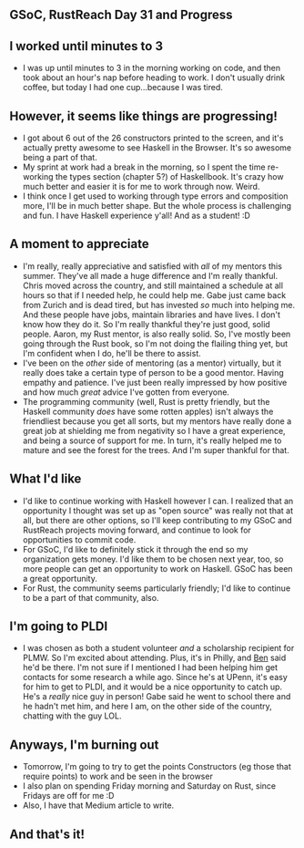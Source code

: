 ## GSoC, RustReach Day 31 and Progress

## I worked until minutes to 3
- I was up until minutes to 3 in the morning working on code, and then took about an hour's nap before heading to work.
  I don't usually drink coffee, but today I had one cup...because I was tired.
  
## However, it seems like things are progressing!
- I got about 6 out of the 26 constructors printed to the screen, and it's actually pretty awesome to see Haskell
  in the Browser. It's so awesome being a part of that.
- My sprint at work had a break in the morning, so I spent the time re-working the types section (chapter 5?) of 
  Haskellbook. It's crazy how much better and easier it is for me to work through now. Weird.
- I think once I get used to working through type errors and composition more, I'll be in much better shape.
  But the whole process is challenging and fun. I have Haskell experience y'all! And as a student! :D
 
## A moment to appreciate
- I'm really, really appreciative and satisfied with *all* of my mentors this summer. They've all made a huge
  difference and I'm really thankful. Chris moved across the country, and still maintained a schedule at all hours
  so that if I needed help, he could help me. Gabe just came back from Zurich and is dead tired, but has invested *so*
  much into helping me. And these people have jobs, maintain libraries and have lives. I don't know how they do it.
  So I'm really thankful they're just good, solid people. Aaron, my Rust mentor, is also really solid. So, I've mostly
  been going through the Rust book, so I'm not doing the flailing thing yet, but I'm confident when I do, he'll be there
  to assist.
- I've been on the *other* side of mentoring (as a mentor) virtually, but it really does take a certain type of person to
  be a good mentor. Having empathy and patience. I've just been really impressed by how positive and how much *great* advice
  I've gotten from everyone.
- The programming community (well, Rust is pretty friendly, but the Haskell community *does* have some rotten apples) isn't
  always the friendliest because you get all sorts, but my mentors have really done a great job at shielding me from
  negativity so I have a great experience, and being a source of support for me. In turn, it's really helped me to mature
  and see the forest for the trees. And I'm super thankful for that.
  
## What I'd like
- I'd like to continue working with Haskell however I can. I realized that an opportunity I thought was set up as "open
  source" was really not that at all, but there are other options, so I'll keep contributing to my GSoC and RustReach
  projects moving forward, and continue to look for opportunities to commit code.
- For GSoC, I'd like to definitely stick it through the end so my organization gets money. I'd like them to be chosen next year,
  too, so more people can get an opportunity to work on Haskell. GSoC has been a great opportunity. 
- For Rust, the community seems particularly friendly; I'd like to continue to be a part of that community, also.

## I'm going to PLDI
- I was chosen as both a student volunteer *and* a scholarship recipient for PLMW. So I'm excited about attending. Plus,
  it's in Philly, and [Ben](https://en.wikipedia.org/wiki/Benjamin_C._Pierce) said he'd be there. I'm not sure if I mentioned I had been helping him get contacts for some
  research a while ago. Since he's at UPenn, it's easy for him to get to PLDI, and it would be a nice opportunity to catch
  up. He's a *really* nice guy in person! Gabe said he went to school there and he hadn't met him, and here I am, on the
  other side of the country, chatting with the guy LOL.
  
## Anyways, I'm burning out
- Tomorrow, I'm going to try to get the points Constructors (eg those that require points) to work and be seen in the
  browser
- I also plan on spending Friday morning and Saturday on Rust, since Fridays are off for me :D
- Also, I have that Medium article to write.

## And that's it!
  
  
